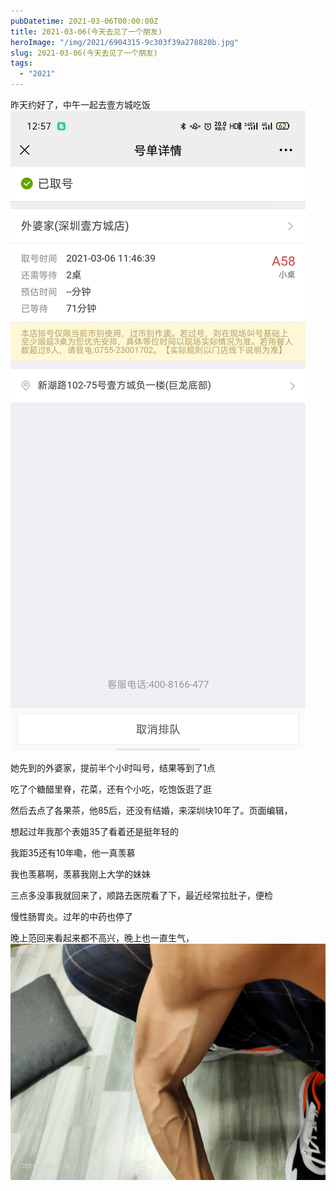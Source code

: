 ```yaml
---
pubDatetime: 2021-03-06T00:00:00Z
title: 2021-03-06(今天去见了一个朋友)
heroImage: "/img/2021/6904315-9c303f39a278820b.jpg"
slug: 2021-03-06(今天去见了一个朋友)
tags:
  - "2021"
---
```


昨天约好了，中午一起去壹方城吃饭
![](../../../../public/img/2021/6904315-9c303f39a278820b.jpg)

她先到的外婆家，提前半个小时叫号，结果等到了1点

吃了个糖醋里脊，花菜，还有个小吃，吃饱饭逛了逛

然后去点了各果茶，他85后，还没有结婚，来深圳块10年了。页面编辑，

想起过年我那个表姐35了看着还是挺年轻的

我距35还有10年嘞，他一真羡慕

我也羡慕啊，羡慕我刚上大学的妹妹

三点多没事我就回来了，顺路去医院看了下，最近经常拉肚子，便检

慢性肠胃炎。过年的中药也停了

晚上范回来看起来都不高兴，晚上也一直生气，
![](../../../../public/img/2021/6904315-6edb986866e9e529.jpg)
